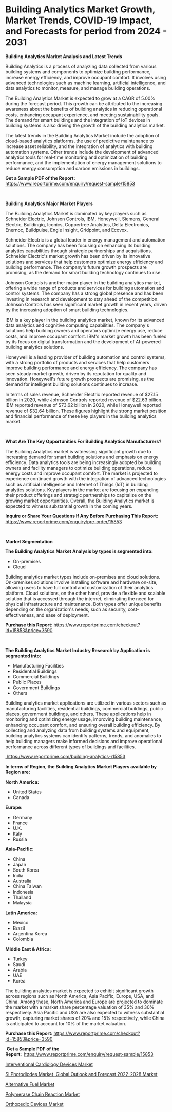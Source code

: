 <p><h1>Building Analytics Market Growth, Market Trends, COVID-19 Impact, and Forecasts for period from 2024 - 2031</h1></p><p><strong>Building Analytics Market Analysis and Latest Trends</strong></p>
<p><p>Building Analytics is a process of analyzing data collected from various building systems and components to optimize building performance, increase energy efficiency, and improve occupant comfort. It involves using advanced technologies such as machine learning, artificial intelligence, and data analytics to monitor, measure, and manage building operations.</p><p>The Building Analytics Market is expected to grow at a CAGR of 5.00% during the forecast period. This growth can be attributed to the increasing awareness about the benefits of building analytics in reducing operational costs, enhancing occupant experience, and meeting sustainability goals. The demand for smart buildings and the integration of IoT devices in building systems is also driving the growth of the building analytics market.</p><p>The latest trends in the Building Analytics Market include the adoption of cloud-based analytics platforms, the use of predictive maintenance to increase asset reliability, and the integration of analytics with building automation systems. Other trends include the development of advanced analytics tools for real-time monitoring and optimization of building performance, and the implementation of energy management solutions to reduce energy consumption and carbon emissions in buildings.</p></p>
<p><strong>Get a Sample PDF of the Report:&nbsp;</strong> <a href="https://www.reportprime.com/enquiry/request-sample/15853">https://www.reportprime.com/enquiry/request-sample/15853</a></p>
<p>&nbsp;</p>
<p><strong>Building Analytics Major Market Players</strong></p>
<p><p>The Building Analytics Market is dominated by key players such as Schneider Electric, Johnson Controls, IBM, Honeywell, Siemens, General Electric, Buildingiq, Iconics, Coppertree Analytics, Delta Electronics, Enernoc, Buildpulse, Engie Insight, Gridpoint, and Ecovox.</p><p>Schneider Electric is a global leader in energy management and automation solutions. The company has been focusing on enhancing its building analytics capabilities through strategic partnerships and acquisitions. Schneider Electric's market growth has been driven by its innovative solutions and services that help customers optimize energy efficiency and building performance. The company's future growth prospects are promising, as the demand for smart building technology continues to rise.</p><p>Johnson Controls is another major player in the building analytics market, offering a wide range of products and services for building automation and control systems. The company has a strong global presence and has been investing in research and development to stay ahead of the competition. Johnson Controls has seen significant market growth in recent years, driven by the increasing adoption of smart building technologies.</p><p>IBM is a key player in the building analytics market, known for its advanced data analytics and cognitive computing capabilities. The company's solutions help building owners and operators optimize energy use, reduce costs, and improve occupant comfort. IBM's market growth has been fueled by its focus on digital transformation and the development of AI-powered building analytics solutions.</p><p>Honeywell is a leading provider of building automation and control systems, with a strong portfolio of products and services that help customers improve building performance and energy efficiency. The company has seen steady market growth, driven by its reputation for quality and innovation. Honeywell's future growth prospects are promising, as the demand for intelligent building solutions continues to increase.</p><p>In terms of sales revenue, Schneider Electric reported revenue of $27.15 billion in 2020, while Johnson Controls reported revenue of $22.63 billion. IBM reported revenue of $73.62 billion in 2020, while Honeywell reported revenue of $32.64 billion. These figures highlight the strong market position and financial performance of these key players in the building analytics market.</p></p>
<p>&nbsp;</p>
<p><strong>What Are The Key Opportunities For Building Analytics Manufacturers?</strong></p>
<p><p>The Building Analytics market is witnessing significant growth due to increasing demand for smart building solutions and emphasis on energy efficiency. Data analytics tools are being increasingly adopted by building owners and facility managers to optimize building operations, reduce energy costs and improve occupant comfort. The market is projected to experience continued growth with the integration of advanced technologies such as artificial intelligence and Internet of Things (IoT) in building analytics solutions. Key players in the market are focusing on expanding their product offerings and strategic partnerships to capitalize on the growing market opportunities. Overall, the Building Analytics market is expected to witness substantial growth in the coming years.</p></p>
<p><strong>Inquire or Share Your Questions If Any Before Purchasing This Report:</strong> <a href="https://www.reportprime.com/enquiry/pre-order/15853">https://www.reportprime.com/enquiry/pre-order/15853</a></p>
<p>&nbsp;</p>
<p><strong>Market Segmentation</strong></p>
<p><strong>The Building Analytics Market Analysis by types is segmented into:</strong></p>
<p><ul><li>On-premises</li><li>Cloud</li></ul></p>
<p><p>Building analytics market types include on-premises and cloud solutions. On-premises solutions involve installing software and hardware on-site, allowing users to have full control and customization of their analytics platform. Cloud solutions, on the other hand, provide a flexible and scalable solution that is accessed through the internet, eliminating the need for physical infrastructure and maintenance. Both types offer unique benefits depending on the organization's needs, such as security, cost-effectiveness, and ease of deployment.</p></p>
<p><strong>Purchase this Report:&nbsp;</strong><a href="https://www.reportprime.com/checkout?id=15853&price=3590">https://www.reportprime.com/checkout?id=15853&price=3590</a></p>
<p>&nbsp;</p>
<p><strong>The Building Analytics Market Industry Research by Application is segmented into:</strong></p>
<p><ul><li>Manufacturing Facilities</li><li>Residential Buildings</li><li>Commercial Buildings</li><li>Public Places</li><li>Government Buildings</li><li>Others</li></ul></p>
<p><p>Building analytics market applications are utilized in various sectors such as manufacturing facilities, residential buildings, commercial buildings, public places, government buildings, and others. These applications help in monitoring and optimizing energy usage, improving building maintenance, enhancing occupant comfort, and ensuring overall building efficiency. By collecting and analyzing data from building systems and equipment, building analytics systems can identify patterns, trends, and anomalies to help building managers make informed decisions and improve operational performance across different types of buildings and facilities.</p></p>
<p><a href="https://www.reportprime.com/building-analytics-r15853">&nbsp;https://www.reportprime.com/building-analytics-r15853</a></p>
<p><strong>In terms of Region, the Building Analytics Market Players available by Region are:</strong></p>
<p>
    <p> <strong> North America: </strong>
        <ul>
            <li>United States</li>
            <li>Canada</li>
        </ul>
        </p> 
    <p> <strong> Europe: </strong>
        <ul>
            <li>Germany</li>
            <li>France</li>
            <li>U.K.</li>
            <li>Italy</li>
            <li>Russia</li>
        </ul>
        </p> 
    <p> <strong> Asia-Pacific: </strong>
        <ul>
            <li>China</li>
            <li>Japan</li>
            <li>South Korea</li>
            <li>India</li>
            <li>Australia</li>
            <li>China Taiwan</li>
            <li>Indonesia</li>
            <li>Thailand</li>
            <li>Malaysia</li>
        </ul>
        </p> 
    <p> <strong> Latin America: </strong>
        <ul>
            <li>Mexico</li>
            <li>Brazil</li>
            <li>Argentina Korea</li>
            <li>Colombia</li>
        </ul>
        </p> 
    <p> <strong> Middle East & Africa: </strong>
        <ul>
            <li>Turkey</li>
            <li>Saudi</li>
            <li>Arabia</li>
            <li>UAE</li>
            <li>Korea</li>
        </ul>
    </p>
    </p>
<p><p>The building analytics market is expected to exhibit significant growth across regions such as North America, Asia Pacific, Europe, USA, and China. Among these, North America and Europe are projected to dominate the market with a market share percentage valuation of 35% and 30% respectively. Asia Pacific and USA are also expected to witness substantial growth, capturing market shares of 20% and 15% respectively, while China is anticipated to account for 10% of the market valuation.</p></p>
<p><strong>Purchase this Report: </strong><a href="https://www.reportprime.com/checkout?id=15853&price=3590">https://www.reportprime.com/checkout?id=15853&price=3590</a></p>
<p>&nbsp;<strong>Get a Sample PDF of the Report:&nbsp;&nbsp;</strong><a href="https://www.reportprime.com/enquiry/request-sample/15853">https://www.reportprime.com/enquiry/request-sample/15853</a></p>
<p><strong></strong></p>
<p><p><a href="https://github.com/trameciabutler45/Market-Research-Report-List-1/blob/main/interventional-cardiology-devices-market.md">Interventional Cardiology Devices Market</a></p><p><a href="https://issuu.com/reportprime-2/docs/si-photodiodes-market-global-outloo_a0021c8228070b">Si Photodiodes Market, Global Outlook and Forecast 2022-2028 Market</a></p><p><a href="https://github.com/jadenRaynor/Market-Research-Report-List-1/blob/main/alternative-fuel-market.md">Alternative Fuel Market</a></p><p><a href="https://github.com/JordyBecker/Market-Research-Report-List-1/blob/main/polymerase-chain-reaction-market.md">Polymerase Chain Reaction Market</a></p><p><a href="https://github.com/sydneyHley85/Market-Research-Report-List-1/blob/main/orthopedic-devices-market.md">Orthopedic Devices Market</a></p></p>